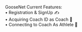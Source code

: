 GooseNet
Current Features: <br />
•  Registration & SignUp ✍️ <br />
•  Acquiring Coach ID as Coach 🔢 <br />
•  Connecting to Coach As Athlete 🤝

